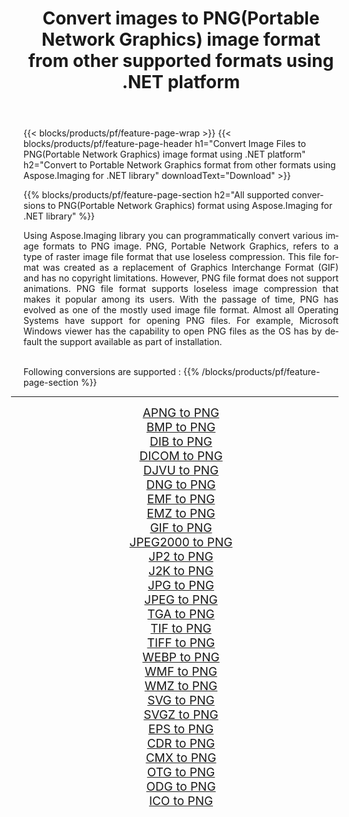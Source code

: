 ﻿---
title: Convert images to PNG(Portable Network Graphics) image format from other supported formats using .NET platform 
weight: 3920
url: /net/conversion/to/png/ 
lang: en
langdirlevel: 2
locales: zh-hans,ja,it,ru,de,es,fr,nl,id,lt,pl,pt,vi,tr,ko,zh-hant,ar,hi,th,sv,cs,uk,he
description: Using Aspose.Imaging for .NET library it is easy to convert to PNG(Portable Network Graphics) from other supported image formats
---

{{< blocks/products/pf/feature-page-wrap >}}
{{< blocks/products/pf/feature-page-header h1="Convert Image Files to PNG(Portable Network Graphics) image format using .NET platform" h2="Convert to Portable Network Graphics format from other formats using Aspose.Imaging for .NET library" downloadText="Download" >}}


{{% blocks/products/pf/feature-page-section  h2="All supported conversions to PNG(Portable Network Graphics) format using Aspose.Imaging for .NET library" %}}
<p align=justify>Using Aspose.Imaging library you can programmatically convert various image formats to PNG image. PNG, Portable Network Graphics, refers to a type of raster image file format that use loseless compression. This file format was created as a replacement of Graphics Interchange Format (GIF) and has no copyright limitations. However, PNG file format does not support animations. PNG file format supports loseless image compression that makes it popular among its users. With the passage of time, PNG has evolved as one of the mostly used image file format. Almost all Operating Systems have support for opening PNG files. For example, Microsoft Windows viewer has the capability to open PNG files as the OS has by default the support available as part of installation.</p>
<br/>
Following conversions are supported :
{{% /blocks/products/pf/feature-page-section %}}
<div class="container-fluid productfamilypage bg-gray">
    <div class="convertypes bg-gray agp-content section">
        <div class="container">
		<hr style="margin-left:-20px;"/>
		<div class="row other-converters" style="gap: 10px;font-size: 19px;text-align:center;">
		    <div class='col-md-2 other-converter remove-lp remove-rp'><a href="/imaging/net/conversion/apng-to-png/" style="padding:15px;">APNG to PNG</a></div>
<div class='col-md-2 other-converter remove-lp remove-rp'><a href="/imaging/net/conversion/bmp-to-png/" style="padding:15px;">BMP to PNG</a></div>
<div class='col-md-2 other-converter remove-lp remove-rp'><a href="/imaging/net/conversion/dib-to-png/" style="padding:15px;">DIB to PNG</a></div>
<div class='col-md-2 other-converter remove-lp remove-rp'><a href="/imaging/net/conversion/dicom-to-png/" style="padding:15px;">DICOM to PNG</a></div>
<div class='col-md-2 other-converter remove-lp remove-rp'><a href="/imaging/net/conversion/djvu-to-png/" style="padding:15px;">DJVU to PNG</a></div>
<div class='col-md-2 other-converter remove-lp remove-rp'><a href="/imaging/net/conversion/dng-to-png/" style="padding:15px;">DNG to PNG</a></div>
<div class='col-md-2 other-converter remove-lp remove-rp'><a href="/imaging/net/conversion/emf-to-png/" style="padding:15px;">EMF to PNG</a></div>
<div class='col-md-2 other-converter remove-lp remove-rp'><a href="/imaging/net/conversion/emz-to-png/" style="padding:15px;">EMZ to PNG</a></div>
<div class='col-md-2 other-converter remove-lp remove-rp'><a href="/imaging/net/conversion/gif-to-png/" style="padding:15px;">GIF to PNG</a></div>
<div class='col-md-2 other-converter remove-lp remove-rp'><a href="/imaging/net/conversion/jpeg2000-to-png/" style="padding:15px;">JPEG2000 to PNG</a></div>
<div class='col-md-2 other-converter remove-lp remove-rp'><a href="/imaging/net/conversion/jp2-to-png/" style="padding:15px;">JP2 to PNG</a></div>
<div class='col-md-2 other-converter remove-lp remove-rp'><a href="/imaging/net/conversion/j2k-to-png/" style="padding:15px;">J2K to PNG</a></div>
<div class='col-md-2 other-converter remove-lp remove-rp'><a href="/imaging/net/conversion/jpg-to-png/" style="padding:15px;">JPG to PNG</a></div>
<div class='col-md-2 other-converter remove-lp remove-rp'><a href="/imaging/net/conversion/jpeg-to-png/" style="padding:15px;">JPEG to PNG</a></div>
<div class='col-md-2 other-converter remove-lp remove-rp'><a href="/imaging/net/conversion/tga-to-png/" style="padding:15px;">TGA to PNG</a></div>
<div class='col-md-2 other-converter remove-lp remove-rp'><a href="/imaging/net/conversion/tif-to-png/" style="padding:15px;">TIF to PNG</a></div>
<div class='col-md-2 other-converter remove-lp remove-rp'><a href="/imaging/net/conversion/tiff-to-png/" style="padding:15px;">TIFF to PNG</a></div>
<div class='col-md-2 other-converter remove-lp remove-rp'><a href="/imaging/net/conversion/webp-to-png/" style="padding:15px;">WEBP to PNG</a></div>
<div class='col-md-2 other-converter remove-lp remove-rp'><a href="/imaging/net/conversion/wmf-to-png/" style="padding:15px;">WMF to PNG</a></div>
<div class='col-md-2 other-converter remove-lp remove-rp'><a href="/imaging/net/conversion/wmz-to-png/" style="padding:15px;">WMZ to PNG</a></div>
<div class='col-md-2 other-converter remove-lp remove-rp'><a href="/imaging/net/conversion/svg-to-png/" style="padding:15px;">SVG to PNG</a></div>
<div class='col-md-2 other-converter remove-lp remove-rp'><a href="/imaging/net/conversion/svgz-to-png/" style="padding:15px;">SVGZ to PNG</a></div>
<div class='col-md-2 other-converter remove-lp remove-rp'><a href="/imaging/net/conversion/eps-to-png/" style="padding:15px;">EPS to PNG</a></div>
<div class='col-md-2 other-converter remove-lp remove-rp'><a href="/imaging/net/conversion/cdr-to-png/" style="padding:15px;">CDR to PNG</a></div>
<div class='col-md-2 other-converter remove-lp remove-rp'><a href="/imaging/net/conversion/cmx-to-png/" style="padding:15px;">CMX to PNG</a></div>
<div class='col-md-2 other-converter remove-lp remove-rp'><a href="/imaging/net/conversion/otg-to-png/" style="padding:15px;">OTG to PNG</a></div>
<div class='col-md-2 other-converter remove-lp remove-rp'><a href="/imaging/net/conversion/odg-to-png/" style="padding:15px;">ODG to PNG</a></div>
<div class='col-md-2 other-converter remove-lp remove-rp'><a href="/imaging/net/conversion/ico-to-png/" style="padding:15px;">ICO to PNG</a></div>
                </div>
        </div>
    </div>
</div>
<br/>

